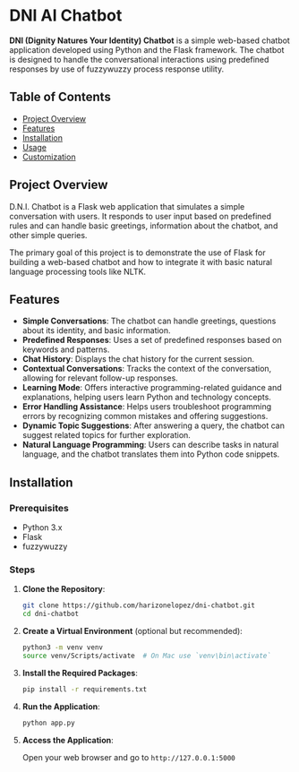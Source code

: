 # DNI AI Chatbot

**DNI (Dignity Natures Your Identity) Chatbot** is a simple web-based chatbot application developed using Python and the Flask framework. The chatbot is designed to handle the conversational interactions using predefined responses by use of fuzzywuzzy process response utility.

## Table of Contents

- [Project Overview](#project-overview)
- [Features](#features)
- [Installation](#installation)
- [Usage](#usage)
- [Customization](#customization)


## Project Overview

D.N.I. Chatbot is a Flask web application that simulates a simple conversation with users. It responds to user input based on predefined rules and can handle basic greetings, information about the chatbot, and other simple queries.

The primary goal of this project is to demonstrate the use of Flask for building a web-based chatbot and how to integrate it with basic natural language processing tools like NLTK.

## Features

- **Simple Conversations**: The chatbot can handle greetings, questions about its identity, and basic information.
- **Predefined Responses**: Uses a set of predefined responses based on keywords and patterns.
- **Chat History**: Displays the chat history for the current session.
- **Contextual Conversations**: Tracks the context of the conversation, allowing for relevant follow-up responses.
- **Learning Mode**: Offers interactive programming-related guidance and explanations, helping users learn Python and technology concepts.
- **Error Handling Assistance**: Helps users troubleshoot programming errors by recognizing common mistakes and offering suggestions.
- **Dynamic Topic Suggestions**: After answering a query, the chatbot can suggest related topics for further exploration.
- **Natural Language Programming**: Users can describe tasks in natural language, and the chatbot translates them into Python code snippets.


## Installation

### Prerequisites

- Python 3.x
- Flask
- fuzzywuzzy

### Steps

1. **Clone the Repository**:

    ```bash
    git clone https://github.com/harizonelopez/dni-chatbot.git
    cd dni-chatbot
    ```

2. **Create a Virtual Environment** (optional but recommended):

    ```bash
    python3 -m venv venv
    source venv/Scripts/activate  # On Mac use `venv\bin\activate`
    ```

3. **Install the Required Packages**:

    ```bash
    pip install -r requirements.txt
    ```

4. **Run the Application**:

    ```bash
    python app.py
    ```

5. **Access the Application**:

    Open your web browser and go to `http://127.0.0.1:5000`